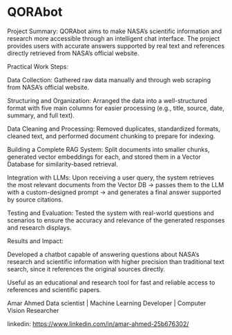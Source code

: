 # QORAbot
Project Summary:
QORAbot aims to make NASA’s scientific information and research more accessible through an intelligent chat interface. The project provides users with accurate answers supported by real text and references directly retrieved from NASA’s official website.

Practical Work Steps:

Data Collection: Gathered raw data manually and through web scraping from NASA’s official website.

Structuring and Organization: Arranged the data into a well-structured format with five main columns for easier processing (e.g., title, source, date, summary, and full text).

Data Cleaning and Processing: Removed duplicates, standardized formats, cleaned text, and performed document chunking to prepare for indexing.

Building a Complete RAG System: Split documents into smaller chunks, generated vector embeddings for each, and stored them in a Vector Database for similarity-based retrieval.

Integration with LLMs: Upon receiving a user query, the system retrieves the most relevant documents from the Vector DB → passes them to the LLM with a custom-designed prompt → and generates a final answer supported by source citations.

Testing and Evaluation: Tested the system with real-world questions and scenarios to ensure the accuracy and relevance of the generated responses and research displays.

Results and Impact:

Developed a chatbot capable of answering questions about NASA’s research and scientific information with higher precision than traditional text search, since it references the original sources directly.

Useful as an educational and research tool for fast and reliable access to references and scientific papers.

Amar Ahmed
Data scientist | Machine Learning Developer | Computer Vision Researcher

linkedin: https://www.linkedin.com/in/amar-ahmed-25b676302/ 

